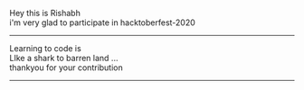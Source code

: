 Hey this is Rishabh <br>
i'm very glad to participate in hacktoberfest-2020 <br> <hr>
Learning to code is <br>
LIke a shark to barren land ... <br>
thankyou for your contribution <hr>